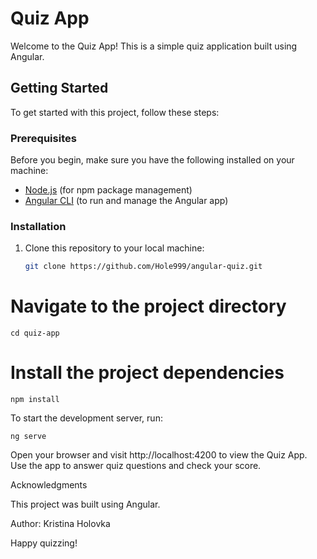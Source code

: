 # Quiz App

Welcome to the Quiz App! This is a simple quiz application built using Angular.

## Getting Started

To get started with this project, follow these steps:

### Prerequisites

Before you begin, make sure you have the following installed on your machine:

- [Node.js](https://nodejs.org/) (for npm package management)
- [Angular CLI](https://angular.io/cli) (to run and manage the Angular app)

### Installation

1. Clone this repository to your local machine:

   ```bash
   git clone https://github.com/Hole999/angular-quiz.git
   ```

# Navigate to the project directory

```
cd quiz-app
```

# Install the project dependencies

```
npm install
```

To start the development server, run:

```
ng serve
```

Open your browser and visit http://localhost:4200 to view the Quiz App. Use the app to answer quiz questions and check your score.

Acknowledgments

This project was built using Angular.

Author: Kristina Holovka

Happy quizzing!
